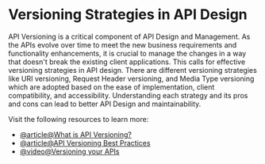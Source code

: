 # Versioning Strategies in API Design

API Versioning is a critical component of API Design and Management. As the APIs evolve over time to meet the new business requirements and functionality enhancements, it is crucial to manage the changes in a way that doesn't break the existing client applications. This calls for effective versioning strategies in API design. There are different versioning strategies like URI versioning, Request Header versioning, and Media Type versioning which are adopted based on the ease of implementation, client compatibility, and accessibility. Understanding each strategy and its pros and cons can lead to better API Design and maintainability.

Visit the following resources to learn more:

- [@article@What is API Versioning?](https://www.postman.com/api-platform/api-versioning/)
- [@article@API Versioning Best Practices](https://kodekloud.com/blog/api-versioning-best-practices/)
- [@video@Versioning your APIs](https://www.youtube.com/watch?v=Np_Jr6AvCOc)